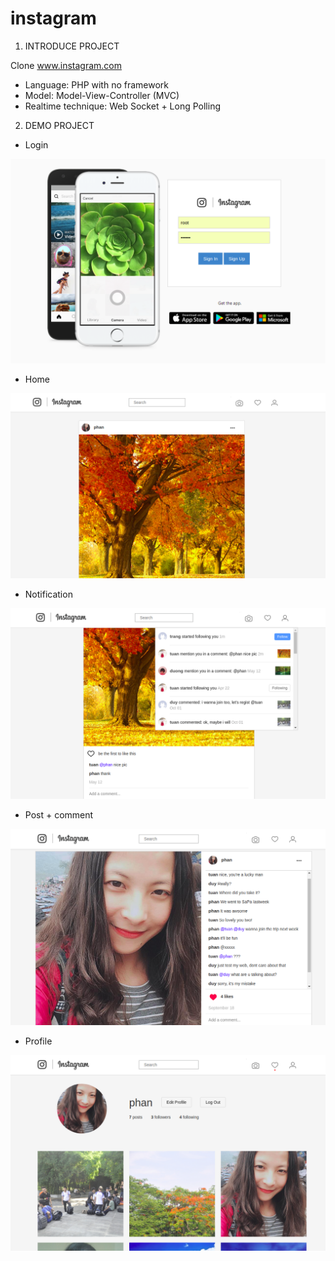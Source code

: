 ﻿# instagram

1. INTRODUCE PROJECT

Clone www.instagram.com
- Language: PHP with no framework
- Model: Model-View-Controller (MVC)
- Realtime technique: Web Socket + Long Polling

2. DEMO PROJECT

- Login

![](images/login.png)

- Home

![](images/home.png)

- Notification

![](images/noti.png)

- Post + comment

![](images/post_comment.png)

- Profile

![](images/profile.png)
